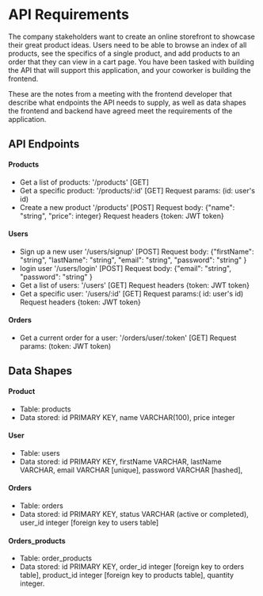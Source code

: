 # API Requirements
The company stakeholders want to create an online storefront to showcase their great product ideas. Users need to be able to browse an index of all products, see the specifics of a single product, and add products to an order that they can view in a cart page. You have been tasked with building the API that will support this application, and your coworker is building the frontend.

These are the notes from a meeting with the frontend developer that describe what endpoints the API needs to supply, as well as data shapes the frontend and backend have agreed meet the requirements of the application. 

## API Endpoints
#### Products
- Get a list of products: '/products' [GET]
- Get a specific product: '/products/:id' [GET] Request params: (id: user's id)
- Create a new product '/products' [POST] Request body: {"name": "string", "price": integer} Request headers {token: JWT token}

#### Users
- Sign up a new user '/users/signup' [POST] Request body: {"firstName": "string", "lastName": "string", "email": "string", "password": "string" }
- login user '/users/login' [POST] Request body: {"email": "string", "password": "string" }
- Get a list of users: '/users' [GET] Request headers {token: JWT token}
- Get a specific user: '/users/:id' [GET] Request params:( id: user's id) Request headers {token: JWT token}

#### Orders
- Get a current order for a user: '/orders/user/:token' [GET] Request params: (token: JWT token)

## Data Shapes
#### Product
- Table: products
- Data stored: id PRIMARY KEY, name VARCHAR(100), price integer 

#### User
- Table: users
- Data stored: id PRIMARY KEY, firstName VARCHAR, lastName VARCHAR, email VARCHAR [unique], password VARCHAR [hashed],

#### Orders
- Table: orders
- Data stored: id  PRIMARY KEY, status VARCHAR (active or completed), user_id integer [foreign key to users table]

#### Orders_products
- Table: order_products
- Data stored: id  PRIMARY KEY, order_id integer [foreign key to orders table], product_id integer [foreign key to products table], quantity integer.


